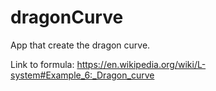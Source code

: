 # dragonCurve

App that create the dragon curve.

Link to formula: https://en.wikipedia.org/wiki/L-system#Example_6:_Dragon_curve

